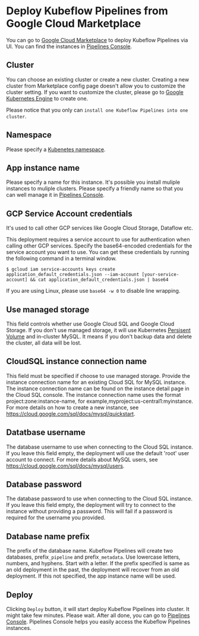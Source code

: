 # Deploy Kubeflow Pipelines from Google Cloud Marketplace

You can go to [Google Cloud Marketplace](https://console.cloud.google.com/marketplace) to deploy Kubeflow Pipelines via UI.
You can find the instances in [Pipelines Console](http://pantheon.corp.google.com/ai-platform/pipelines).

## Cluster
You can choose an existing cluster or create a new cluster. Creating a new cluster from Marketplace config page doesn't allow
you to customize the cluster setting. If you want to customize the cluster,
please go to [Google Kubernetes Engine](https://console.cloud.google.com/kubernetes/list) to create one.

Please notice that you only can `install one Kubeflow Pipelines into one cluster`.

## Namespace
Please specify a [Kubenetes namespace](https://kubernetes.io/docs/concepts/overview/working-with-objects/namespaces/).

## App instance name
Please specify a name for this instance. It's possible you install muliple instances to muliple clusters.
Please specify a friendly name so that you can well manage it in [Pipelines Console](http://pantheon.corp.google.com/ai-platform/pipelines).

## GCP Service Account credentials
It's used to call other GCP services like Google Cloud Storage, Dataflow etc.

This deployment requires a service account to use for authentication when calling other GCP services. 
Specify the base64-encoded credentials for the service account you want to use. 
You can get these credentials by running the following command in a terminal window. 

```
$ gcloud iam service-accounts keys create application_default_credentials.json --iam-account [your-service-account] && cat application_default_credentials.json | base64
```

If you are using Linux, please use `base64 -w 0` to disable line wrapping.

## Use managed storage
This field controls whether use Google Cloud SQL and Google Cloud Storage.
If you don't use managed storage, it will use Kubernetes [Persisent Volume](https://kubernetes.io/docs/concepts/storage/persistent-volumes/) and in-cluster MySQL.
It means if you don't backup data and delete the cluster, all data will be lost.

## CloudSQL instance connection name
This field must be specified if choose to use managed storage.
Provide the instance connection name for an existing Cloud SQL for MySQL instance.
The instance connection name can be found on the instance detail page in the Cloud SQL console. 
The instance connection name uses the format project:zone:instance-name, for example,myproject:us-central1:myinstance. 
For more details on how to create a new instance, see https://cloud.google.com/sql/docs/mysql/quickstart.

## Datatbase username
The database username to use when connecting to the Cloud SQL instance. 
If you leave this field empty, the deployment will use the default 'root' user account to connect. 
For more details about MySQL users, see https://cloud.google.com/sql/docs/mysql/users.

## Database password
The database password to use when connecting to the Cloud SQL instance.
If you leave this field empty, the deployment will try to connect to the instance without providing a password.
This will fail if a password is required for the username you provided.

## Database name prefix
The prefix of the database name. Kubeflow Pipelines will create two databases, prefix`_pipeline` and prefix`_metadata`.
Use lowercase letters, numbers, and hyphens. Start with a letter.
If the prefix specified is same as an old deployment in the past,
the deployment will recover from an old deployment.
If this not specified, the app instance name will be used.

## Deploy
Clicking `Deploy` button, it will start deploy Kubeflow Pipelines into cluster.
It might take few minutes. Please wait. After all done, you can go to [Pipelines Console](http://pantheon.corp.google.com/ai-platform/pipelines).
Pipelines Console helps you easily access the Kubeflow Pipelines instances.